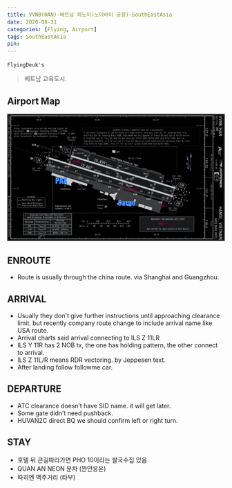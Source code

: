 ```yaml
---
title: VVNB(HAN)-베트남 하노이(노이바이 공항)-SouthEastAsia
date: 2020-08-31
categories: [Flying, Airport]
tags: SouthEastAsia
pin:
---
```

`FlyingDeuk's`
>베트남 교육도시.


## Airport Map
![han](/img/flying/airport/han_ap.jpg)


## ENROUTE
- Route is usually through the china route. via Shanghai and Guangzhou.

## ARRIVAL
- Usually they don't give further instructions until approaching clearance limit. but recently company route change to include arrival name like USA route.
- Arrival charts said arrival connecting to ILS Z 11LR
- ILS Y 11R has 2 NOB tx, the one has holding pattern, the other connect to arrival.
- ILS Z 11L/R means RDR vectoring. by Jeppesen text.
- After landing follow followme car.



## DEPARTURE
- ATC clearance doesn’t have SID name. it will get later.
- Some gate didn’t need pushback.
- HUVAN2C direct BQ we should confirm left or right turn.

## STAY
- 호텔 뒤 큰길따라가면 PHO 10이라는 쌀국수집 있음
- QUAN AN NEON 분차 (꽌안응온)
- 따히엔 맥주거리 (타부)
